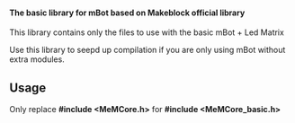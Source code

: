 #### The basic library for mBot based on Makeblock official library

This library contains only the files to use with the basic mBot + Led Matrix

Use this library to seepd up compilation if you are only using mBot without extra modules.


## Usage

Only replace **#include <MeMCore.h>**  for  **#include <MeMCore_basic.h>**